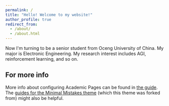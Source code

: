 ```yaml
---
permalink: /
title: "Hello! Welcome to my website!"
author_profile: true
redirect_from: 
  - /about/
  - /about.html
---
```


Now I'm turning to be a senior student from Oceng University of China. My major is Electronic Engineering. My research interest includes AGI, reinforcement learning, and so on.



For more info
------
More info about configuring Academic Pages can be found in [the guide](https://academicpages.github.io/markdown/). The [guides for the Minimal Mistakes theme](https://mmistakes.github.io/minimal-mistakes/docs/configuration/) (which this theme was forked from) might also be helpful.
